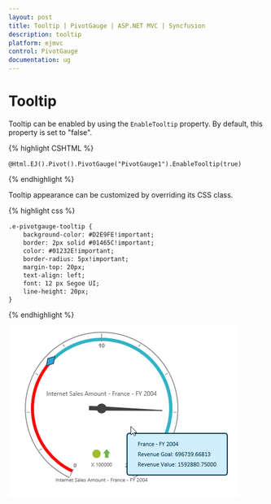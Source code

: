 ```yaml
---
layout: post
title: Tooltip | PivotGauge | ASP.NET MVC | Syncfusion
description: tooltip
platform: ejmvc
control: PivotGauge
documentation: ug
---
```


# Tooltip

Tooltip can be enabled by using the `EnableTooltip` property. By default, this property is set to "false".

{% highlight CSHTML %}

    @Html.EJ().Pivot().PivotGauge("PivotGauge1").EnableTooltip(true)

{% endhighlight %}

Tooltip appearance can be customized by overriding its CSS class.

{% highlight css %}

    .e-pivotgauge-tooltip {
        background-color: #D2E9FE!important;
        border: 2px solid #01465C!important;
        color: #01232E!important;
        border-radius: 5px!important;
        margin-top: 20px;
        text-align: left;
        font: 12 px Segoe UI;
        line-height: 20px;
    }

{% endhighlight  %}

![](Tooltip_images/Tooltip.png) 

